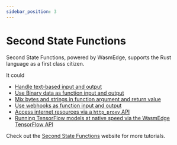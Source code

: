 ```yaml
---
sidebar_position: 3
---
```


# Second State Functions

Second State Functions, powered by WasmEdge, supports the Rust language as a first class citizen.

It could

- [Handle text-based input and output](https://www.secondstate.io/articles/getting-started-with-function-as-a-service-in-rust/)
- [Use Binary data as function input and output](https://www.secondstate.io/articles/use-binary-data-as-function-input-and-output/)
- [Mix bytes and strings in function argument and return value](https://www.secondstate.io/articles/use-binary-data-as-function-input-and-output/)
- [Use webhooks as function input and output](https://www.secondstate.io/articles/internet-of-functions-webhooks/)
- [Access internet resources via a `http_proxy` API](https://www.secondstate.io/articles/internet-of-functions-http-proxy/)
- [Running TensorFlow models at native speed via the WasmEdge TensorFlow API](https://www.secondstate.io/articles/wasi-tensorflow/)

Check out the [Second State Functions](https://www.secondstate.io/faas/) website for more tutorials.
